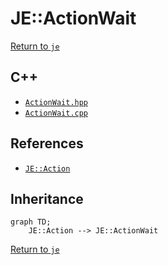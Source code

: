 # JE::ActionWait

[Return to `je`](/docs/je.md)

## C++

- [`ActionWait.hpp`](/src/je/ActionWait.hpp)
- [`ActionWait.cpp`](/src/je/ActionWait.cpp)

## References

- [`JE::Action`](/docs/je/Action.md)

## Inheritance

```mermaid
graph TD;
    JE::Action --> JE::ActionWait
```

[Return to `je`](/docs/je.md)